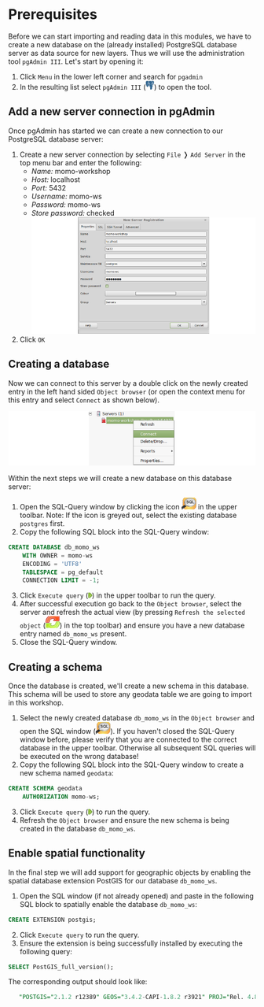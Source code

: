 # Prerequisites

Before we can start importing and reading data in this modules, we have to create
a new database on the (already installed) PostgreSQL database server as data
source for new layers. Thus we will use the administration tool `pgAdmin III`.
Let's start by opening it:

1. Click `Menu` in the lower left corner and search for `pgadmin`
2. In the resulting list select `pgAdmin III` (![pgadmin](../../assets/pgadmin_logo.png)) to
   open the tool.

## Add a new server connection in pgAdmin

Once pgAdmin has started we can create a new connection to our PostgreSQL database
server:

1. Create a new server connection by selecting `File` &#10093; `Add Server` in
   the top menu bar and enter the following:
    * *Name:* momo-workshop
    * *Host:* localhost
    * *Port:* 5432
    * *Username:* momo-ws
    * *Password:* momo-ws
    * *Store password:* checked
![A new server connection](../../assets/pgadmin_new_server_connection.png)
2. Click `OK`

## Creating a database

Now we can connect to this server by a double click on the newly created entry
in the left hand sided `Object browser` (or open the context menu for this entry
and select `Connect` as shown below).

![Open up the server connection](../../assets/pgadmin_connect_database.png)

Within the next steps we will create a new database on this database server:

1. Open the SQL-Query window by clicking the icon
![](../../assets/pgadmin_open_query_window.png) in the upper toolbar. Note:
If the icon is greyed out, select the existing database `postgres` first.
2. Copy the following SQL block into the SQL-Query window:
```sql
CREATE DATABASE db_momo_ws
    WITH OWNER = momo-ws
    ENCODING = 'UTF8'
    TABLESPACE = pg_default
    CONNECTION LIMIT = -1;
```
3. Click `Execute query` (![](../../assets/pgadmin_run_query.png)) in the upper
   toolbar to run the query.
4. After successful execution go back to the `Object browser`, select the server
   and refresh the actual view (by pressing `Refresh the selected object`
   (![](../../assets/pgadmin_refresh_selected.png)) in the top toolbar) and ensure
   you have a new database entry named `db_momo_ws` present.
5. Close the SQL-Query window.

## Creating a schema

Once the database is created, we'll create a new schema in this database. This
schema will be used to store any geodata table we are going to import in this
workshop.

1. Select the newly created database `db_momo_ws` in the `Object browser` and
   open the SQL window (![](../../assets/pgadmin_open_query_window.png)). If you
   haven't closed the SQL-Query window before, please verify that you are
   connected to the correct database in the upper toolbar. Otherwise all
   subsequent SQL queries will be executed on the wrong database!
2. Copy the following SQL block into the SQL-Query window to create a new schema
   named `geodata`:
```sql
CREATE SCHEMA geodata
    AUTHORIZATION momo-ws;
```
3. Click `Execute query` (![](../../assets/pgadmin_run_query.png)) to run the query.
4. Refresh the `Object browser` and ensure the new schema is being created in
   the database `db_momo_ws`.

## Enable spatial functionality

In the final step we will add support for geographic objects by enabling the
spatial database extension PostGIS for our database `db_momo_ws`.

1. Open the SQL window (if not already opened) and paste in the following SQL
   block to spatially enable the database `db_momo_ws`:
```sql
CREATE EXTENSION postgis;
```
2. Click `Execute query` to run the query.
3. Ensure the extension is being successfully installed by executing the
   following query:
```sql
SELECT PostGIS_full_version();
```
   The corresponding output should look like:
```sql
   "POSTGIS="2.1.2 r12389" GEOS="3.4.2-CAPI-1.8.2 r3921" PROJ="Rel. 4.8.0, 6 March 2012" GDAL="GDAL 1.10.1, released 2013/08/26" LIBXML="2.9.1" LIBJSON="UNKNOWN" RASTER"
```
